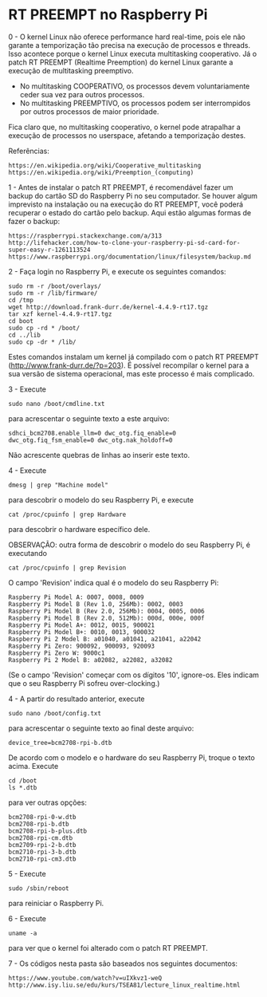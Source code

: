 # RT PREEMPT no Raspberry Pi

0 - O kernel Linux não oferece performance hard real-time, pois ele não garante a temporização tão precisa na execução de processos e threads. Isso acontece porque o kernel Linux executa multitasking cooperativo. Já o patch RT PREEMPT (Realtime Preemption) do kernel Linux garante a execução de multitasking preemptivo.
	
- No multitasking COOPERATIVO, os processos devem voluntariamente ceder sua vez para outros processos.
- No multitasking PREEMPTIVO, os processos podem ser interrompidos por outros processos de maior prioridade.

Fica claro que, no multitasking cooperativo, o kernel pode atrapalhar a execução de processos no userspace, afetando a temporização destes.

Referências:

	https://en.wikipedia.org/wiki/Cooperative_multitasking
	https://en.wikipedia.org/wiki/Preemption_(computing)

1 - Antes de instalar o patch RT PREEMPT, é recomendável fazer um backup do cartão SD do Raspberry Pi no seu computador. Se houver algum imprevisto na instalação ou na execução do RT PREEMPT, você poderá recuperar o estado do cartão pelo backup. Aqui estão algumas formas de fazer o backup:

	https://raspberrypi.stackexchange.com/a/313
	http://lifehacker.com/how-to-clone-your-raspberry-pi-sd-card-for-super-easy-r-1261113524
	https://www.raspberrypi.org/documentation/linux/filesystem/backup.md

2 - Faça login no Raspberry Pi, e execute os seguintes comandos:

	sudo rm -r /boot/overlays/
	sudo rm -r /lib/firmware/
	cd /tmp
	wget http://download.frank-durr.de/kernel-4.4.9-rt17.tgz
	tar xzf kernel-4.4.9-rt17.tgz
	cd boot
	sudo cp -rd * /boot/
	cd ../lib
	sudo cp -dr * /lib/

Estes comandos instalam um kernel já compilado com o patch RT PREEMPT (http://www.frank-durr.de/?p=203). É possível recompilar o kernel para a sua versão de sistema operacional, mas este processo é mais complicado.

3 - Execute

	sudo nano /boot/cmdline.txt

para acrescentar o seguinte texto a este arquivo:

	sdhci_bcm2708.enable_llm=0 dwc_otg.fiq_enable=0 dwc_otg.fiq_fsm_enable=0 dwc_otg.nak_holdoff=0

Não acrescente quebras de linhas ao inserir este texto.

4 - Execute 

	dmesg | grep "Machine model"

para descobrir o modelo do seu Raspberry Pi, e execute

	cat /proc/cpuinfo | grep Hardware

para descobrir o hardware específico dele.

OBSERVAÇÃO: outra forma de descobrir o modelo do seu Raspberry Pi, é executando

	cat /proc/cpuinfo | grep Revision

O campo 'Revision' indica qual é o modelo do seu Raspberry Pi:

	Raspberry Pi Model A: 0007, 0008, 0009
	Raspberry Pi Model B (Rev 1.0, 256Mb): 0002, 0003
	Raspberry Pi Model B (Rev 2.0, 256Mb): 0004, 0005, 0006
	Raspberry Pi Model B (Rev 2.0, 512Mb): 000d, 000e, 000f
	Raspberry Pi Model A+: 0012, 0015, 900021
	Raspberry Pi Model B+: 0010, 0013, 900032
	Raspberry Pi 2 Model B: a01040, a01041, a21041, a22042
	Raspberry Pi Zero: 900092, 900093, 920093
	Raspberry Pi Zero W: 9000c1
	Raspberry Pi 2 Model B: a02082, a22082, a32082

(Se o campo 'Revision' começar com os dígitos '10', ignore-os. Eles indicam que o seu Raspberry Pi sofreu over-clocking.)

4 - A partir do resultado anterior, execute

	sudo nano /boot/config.txt

para acrescentar o seguinte texto ao final deste arquivo:

	device_tree=bcm2708-rpi-b.dtb

De acordo com o modelo e o hardware do seu Raspberry Pi, troque o texto acima. Execute

	cd /boot
	ls *.dtb

para ver outras opções:

	bcm2708-rpi-0-w.dtb
	bcm2708-rpi-b.dtb
	bcm2708-rpi-b-plus.dtb
	bcm2708-rpi-cm.dtb
	bcm2709-rpi-2-b.dtb
	bcm2710-rpi-3-b.dtb
	bcm2710-rpi-cm3.dtb

5 - Execute

	sudo /sbin/reboot

para reiniciar o Raspberry Pi.

6 - Execute

	uname -a

para ver que o kernel foi alterado com o patch RT PREEMPT.

7 - Os códigos nesta pasta são baseados nos seguintes documentos:

	https://www.youtube.com/watch?v=uIXkvz1-weQ
	http://www.isy.liu.se/edu/kurs/TSEA81/lecture_linux_realtime.html

